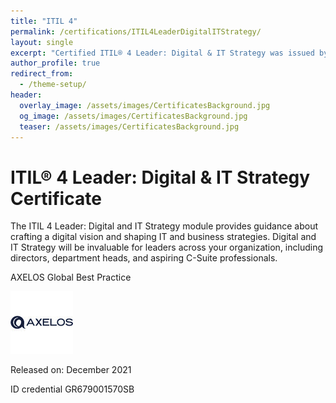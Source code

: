 ```yaml
---
title: "ITIL 4"
permalink: /certifications/ITIL4LeaderDigitalITStrategy/
layout: single
excerpt: "Certified ITIL® 4 Leader: Digital & IT Strategy was issued by AXELOS to Stefano Bianda."
author_profile: true
redirect_from:
  - /theme-setup/
header:
  overlay_image: /assets/images/CertificatesBackground.jpg
  og_image: /assets/images/CertificatesBackground.jpg
  teaser: /assets/images/CertificatesBackground.jpg
---
```

# ITIL® 4 Leader: Digital & IT Strategy Certificate

The ITIL 4 Leader: Digital and IT Strategy module provides guidance about crafting a digital vision and shaping IT and business strategies. Digital and IT Strategy will be invaluable for leaders across your organization, including directors, department heads, and aspiring C-Suite professionals.

AXELOS Global Best Practice

![image info](/assets/images/axelosLogo.jpeg)

Released on: December 2021

ID credential GR679001570SB